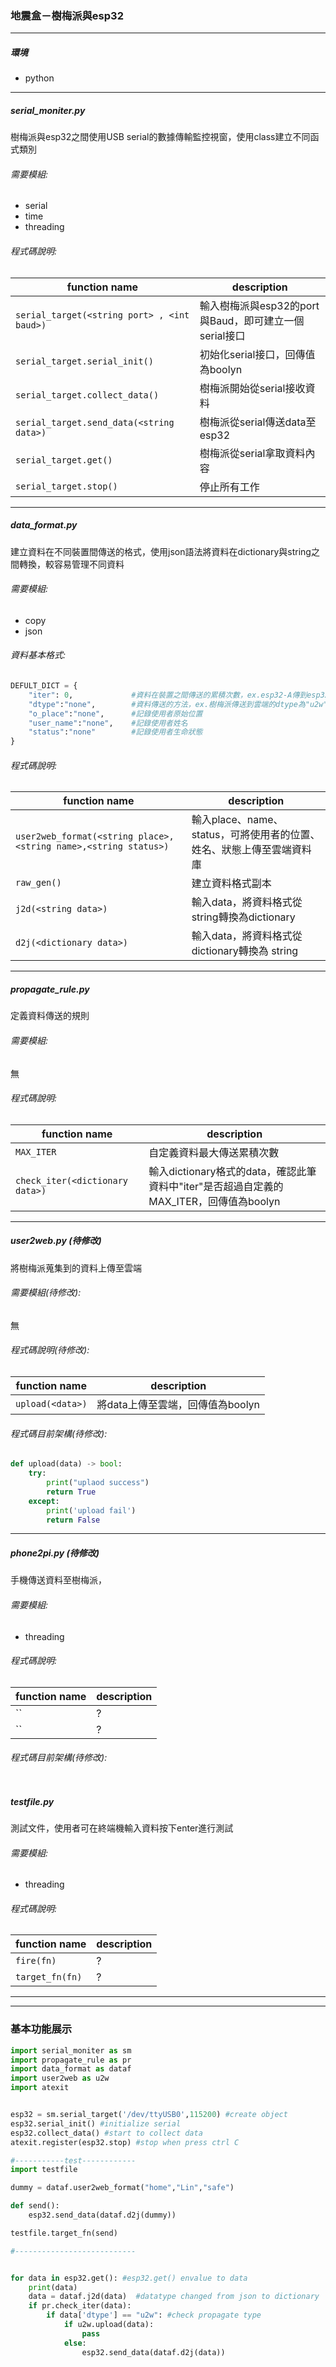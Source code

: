 
### 地震盒－樹梅派與esp32
-----------
##### 環境
 - python

 - - -
##### serial_moniter.py
樹梅派與esp32之間使用USB serial的數據傳輸監控視窗，使用class建立不同函式類別
###### 需要模組:
 - serial
 - time
 - threading
 
###### 程式碼說明:

| function name | description                    |
| ------------- | ------------------------------ |
| `serial_target(<string port> , <int baud>)`| 輸入樹梅派與esp32的port與Baud，即可建立一個serial接口 |
| `serial_target.serial_init()`   |初始化serial接口，回傳值為boolyn       |
| `serial_target.collect_data()`| 樹梅派開始從serial接收資料       |
| `serial_target.send_data(<string data>)` | 樹梅派從serial傳送data至esp32       |
| `serial_target.get()`| 樹梅派從serial拿取資料內容            |
| `serial_target.stop()`| 停止所有工作|

 - - -
##### data_format.py
建立資料在不同裝置間傳送的格式，使用json語法將資料在dictionary與string之間轉換，較容易管理不同資料
###### 需要模組:
 - copy
 - json
 
###### 資料基本格式:
````python
DEFULT_DICT = {
    "iter": 0,             #資料在裝置之間傳送的累積次數，ex.esp32-A傳到esp32-B，iter就+1
    "dtype":"none",        #資料傳送的方法，ex.樹梅派傳送到雲端的dtype為"u2w"
    "o_place":"none",      #記錄使用者原始位置
    "user_name":"none",    #記錄使用者姓名
    "status":"none"        #記錄使用者生命狀態
}
````
###### 程式碼說明:

| function name | description                    |
| ------------- | ------------------------------ |
| `user2web_format(<string place>,<string name>,<string status>)` | 輸入place、name、status，可將使用者的位置、姓名、狀態上傳至雲端資料庫       |
| `raw_gen()`| 建立資料格式副本 |
| `j2d(<string data>)`   |輸入data，將資料格式從string轉換為dictionary   |
| `d2j(<dictionary data>)`| 輸入data，將資料格式從dictionary轉換為 string   |
---

##### propagate_rule.py
定義資料傳送的規則
###### 需要模組:
無
###### 程式碼說明:

| function name | description                    |
| ------------- | ------------------------------ |
| `MAX_ITER` | 自定義資料最大傳送累積次數       |
| `check_iter(<dictionary data>)` | 輸入dictionary格式的data，確認此筆資料中"iter"是否超過自定義的MAX_ITER，回傳值為boolyn      |

 - - -
##### user2web.py (待修改)
將樹梅派蒐集到的資料上傳至雲端
###### 需要模組(待修改):
無
 
###### 程式碼說明(待修改):

| function name | description                    |
| ------------- | ------------------------------ |
| `upload(<data>)`| 將data上傳至雲端，回傳值為boolyn |

###### 程式碼目前架構(待修改):
````python
def upload(data) -> bool:
    try:
        print("uplaod success")
        return True 
    except:
        print('upload fail')
        return False
````
---

##### phone2pi.py (待修改)
手機傳送資料至樹梅派，
###### 需要模組:
- threading
 
###### 程式碼說明:

| function name | description                    |
| ------------- | ------------------------------ |
| ``| ? |
| ``| ? |
###### 程式碼目前架構(待修改):
````python

````
##### testfile.py
測試文件，使用者可在終端機輸入資料按下enter進行測試
###### 需要模組:
- threading
 
###### 程式碼說明:

| function name | description                    |
| ------------- | ------------------------------ |
| `fire(fn)`| ? |
| `target_fn(fn)`| ? |


--------------------------------------------
---


### 基本功能展示
````python
import serial_moniter as sm
import propagate_rule as pr
import data_format as dataf
import user2web as u2w
import atexit


esp32 = sm.serial_target('/dev/ttyUSB0',115200) #create object 
esp32.serial_init() #initialize serial
esp32.collect_data() #start to collect data
atexit.register(esp32.stop) #stop when press ctrl C

#-----------test------------
import testfile

dummy = dataf.user2web_format("home","Lin","safe")

def send():
    esp32.send_data(dataf.d2j(dummy))

testfile.target_fn(send)

#---------------------------


for data in esp32.get(): #esp32.get() envalue to data 
    print(data)
    data = dataf.j2d(data)  #datatype changed from json to dictionary
    if pr.check_iter(data): 
        if data['dtype'] == "u2w": #check propagate type
            if u2w.upload(data):
                pass
            else:
                esp32.send_data(dataf.d2j(data))
        
    

````



